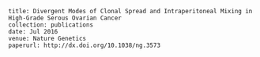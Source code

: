 
    title: Divergent Modes of Clonal Spread and Intraperitoneal Mixing in High-Grade Serous Ovarian Cancer
    collection: publications
    date: Jul 2016
    venue: Nature Genetics
    paperurl: http://dx.doi.org/10.1038/ng.3573
    